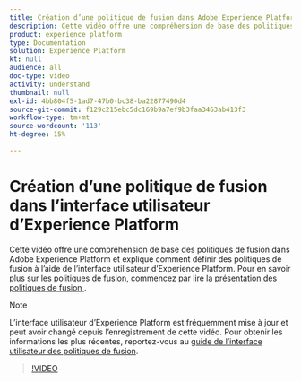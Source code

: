 ```yaml
---
title: Création d’une politique de fusion dans Adobe Experience Platform
description: Cette vidéo offre une compréhension de base des politiques de fusion dans Adobe Experience Platform et explique comment définir des politiques de fusion à l’aide de l’interface utilisateur d’Experience Platform.
product: experience platform
type: Documentation
solution: Experience Platform
kt: null
audience: all
doc-type: video
activity: understand
thumbnail: null
exl-id: 4bb804f5-1ad7-47b0-bc38-ba22877490d4
source-git-commit: f129c215ebc5dc169b9a7ef9b3faa3463ab413f3
workflow-type: tm+mt
source-wordcount: '113'
ht-degree: 15%

---
```


# Création d’une politique de fusion dans l’interface utilisateur d’Experience Platform

Cette vidéo offre une compréhension de base des politiques de fusion dans Adobe Experience Platform et explique comment définir des politiques de fusion à l’aide de l’interface utilisateur d’Experience Platform. Pour en savoir plus sur les politiques de fusion, commencez par lire la [ présentation des politiques de fusion ](../merge-policies/overview.md).

>[!NOTE]
>
>L’interface utilisateur d’Experience Platform est fréquemment mise à jour et peut avoir changé depuis l’enregistrement de cette vidéo. Pour obtenir les informations les plus récentes, reportez-vous au [guide de l’interface utilisateur des politiques de fusion](../merge-policies/ui-guide.md).

>[!VIDEO](https://video.tv.adobe.com/v/345076?quality=12&learn=on&captions=fre_fr)

